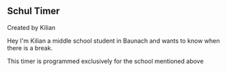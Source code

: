 ## Schul Timer
Created by Kilian

Hey I'm Kilian a middle school student in Baunach and wants to know when there is a break.

This timer is programmed exclusively for the school mentioned above

